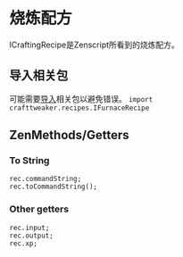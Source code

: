# 烧炼配方
ICraftingRecipe是Zenscript所看到的烧炼配方。


## 导入相关包
可能需要[导入](/AdvancedFunctions/Import)相关包以避免错误。
`import crafttweaker.recipes.IFurnaceRecipe`


## ZenMethods/Getters
### To String
```
rec.commandString;
rec.toCommandString();
```

### Other getters
```
rec.input;
rec.output;
rec.xp;
```
